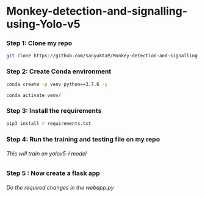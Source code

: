 # Monkey-detection-and-signalling-using-Yolo-v5


### Step 1: Clone my repo
```bash
git clone https://github.com/SanyuktaP/Monkey-detection-and-signalling-using-Yolo-v5.git
```
### Step 2: Create Conda environment

```bash
conda create -p venv python==3.7.6 -y
```
```bash
conda activate venv/
```

### Step 3: Install the requirements
```bash
pip3 install r requirements.txt
```

### Step 4: Run the training and testing file on my repo
###### This will train on yolov5-l model 

### Step 5 : Now create a flask app
###### Do the required changes in the webapp.py 
